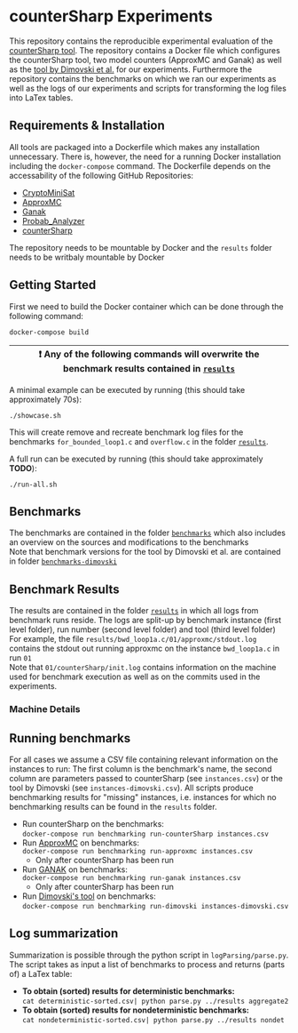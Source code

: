 # counterSharp Experiments
This repository contains the reproducible experimental evaluation of the [counterSharp tool](https://github.com/samysweb/counterSharp).
The repository contains a Docker file which configures the counterSharp tool, two model counters (ApproxMC and Ganak) as well as the [tool by Dimovski et al.](https://github.com/aleksdimovski/probab_analyzer) for our experiments.
Furthermore the repository contains the benchmarks on which we ran our experiments as well as the logs of our experiments and scripts for transforming the log files into LaTex tables.

## Requirements & Installation
All tools are packaged into a Dockerfile which makes any installation unnecessary.
There is, however, the need for a running Docker installation including the `docker-compose` command.
The Dockerfile depends on the accessability of the following GitHub Repositories:
- [CryptoMiniSat](https://github.com/msoos/cryptominisat)
- [ApproxMC](https://github.com/meelgroup/approxmc)
- [Ganak](https://github.com/meelgroup/ganak)
- [Probab_Analyzer](https://github.com/aleksdimovski/probab_analyzer)
- [counterSharp](https://github.com/samysweb/counterSharp)

The repository needs to be mountable by Docker and the `results` folder needs to be writbaly mountable by Docker

## Getting Started
First we need to build the Docker container which can be done through the following command:
```
docker-compose build
```

| :exclamation:  Any of the following commands will overwrite the benchmark results contained in [`results`](results)  |
|----------------------------------------------------------------------------------------------------------------------|

A minimal example can be executed by running (this should take approximately 70s):
```
./showcase.sh
```
This will create remove and recreate benchmark log files for the benchmarks `for_bounded_loop1.c` and `overflow.c` in the folder [`results`](results).

A full run can be executed by running (this should take approximately **TODO**):
```
./run-all.sh
```

## Benchmarks
The benchmarks are contained in the folder [`benchmarks`](benchmarks) which also includes an overview on the sources and modifications to the benchmarks  
Note that benchmark versions for the tool by Dimovski et al. are contained in folder [`benchmarks-dimovski`](benchmarks-dimovski)

## Benchmark Results
The results are contained in the folder [`results`](results) in which all logs from benchmark runs reside. The logs are split-up by benchmark instance (first level folder), run number (second level folder) and tool (third level folder)  
For example, the file `results/bwd_loop1a.c/01/approxmc/stdout.log` contains the stdout out running approxmc on the instance `bwd_loop1a.c` in run `01`  
Note that `01/counterSharp/init.log` contains information on the machine used for benchmark execution as well as on the commits used in the experiments.

### Machine Details

## Running benchmarks
For all cases we assume a CSV file containing relevant information on the instances to run: The first column is the benchmark's name, the second column are parameters passed to counterSharp (see `instances.csv`) or the tool by Dimovski (see `instances-dimovski.csv`).
All scripts produce benchmarking results for "missing" instances, i.e. instances for which no benchmarking results can be found in the `results` folder.

- Run counterSharp on the benchmarks:  
`docker-compose run benchmarking run-counterSharp instances.csv`
- Run [ApproxMC](https://github.com/meelgroup/ApproxMC) on benchmarks:  
`docker-compose run benchmarking run-approxmc instances.csv`
	- Only after counterSharp has been run
- Run [GANAK](https://github.com/meelgroup/ganak) on benchmarks:  
`docker-compose run benchmarking run-ganak instances.csv`
	- Only after counterSharp has been run
- Run [Dimovski's tool](https://github.com/aleksdimovski/probab_analyzer) on benchmarks:  
`docker-compose run benchmarking run-dimovski instances-dimovski.csv`

## Log summarization
Summarization is possible through the python script in `logParsing/parse.py`.
The script takes as input a list of benchmarks to process and returns (parts of) a LaTex table:
- **To obtain (sorted) results for deterministic benchmarks:**  
`cat deterministic-sorted.csv| python parse.py ../results aggregate2`
- **To obtain (sorted) results for nondeterministic benchmarks:**  
`cat nondeterministic-sorted.csv| python parse.py ../results nondet`